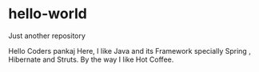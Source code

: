 # hello-world
Just another repository


Hello Coders
pankaj Here,
I like Java and its Framework specially Spring , Hibernate and Struts.
By the way I like Hot Coffee.
